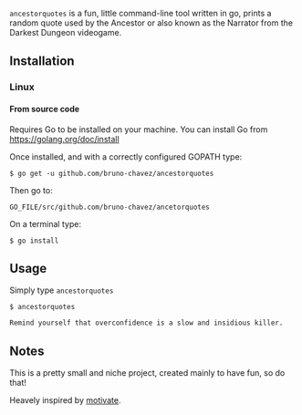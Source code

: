 `ancestorquotes` is a fun, little command-line tool written in go,
 prints a random quote used by the Ancestor or also known as
the Narrator from the Darkest Dungeon videogame.

## Installation


### Linux

#### From source code

Requires Go to be installed on your machine. You can install Go from
https://golang.org/doc/install

Once installed, and with a correctly configured GOPATH type:

```
$ go get -u github.com/bruno-chavez/ancestorquotes
```


Then go to:

```
GO_FILE/src/github.com/bruno-chavez/ancetorquotes
```

On a terminal type:

```
$ go install
```


## Usage

Simply type `ancestorquotes`
```
$ ancestorquotes

Remind yourself that overconfidence is a slow and insidious killer.
```

## Notes

This is a pretty small and niche project, created mainly to have fun, so do that!

Heavely inspired by [motivate](https://github.com/mubaris/motivate).

